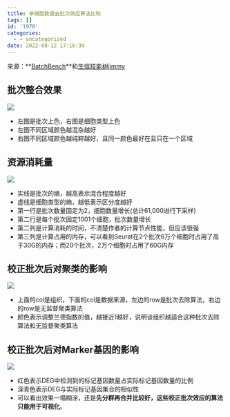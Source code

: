 ```yaml
---
title: 单细胞数据去批次效应算法比较
tags: []
id: '1970'
categories:
  - - uncategorized
date: 2022-08-12 17:16:34
---
```


来源：**[BatchBench](https://doi.org/10.1093/nar/gkab004)**和[生信技能树jimmy](https://cloud.tencent.com/developer/article/1638879)

## 批次整合效果

![](https://img.limour.top/archives_2023/2022/08/13/62f67e2f6b109.webp)

*   左图是批次上色，右图是细胞类型上色
*   左图不同区域颜色越混杂越好
*   右图不同区域颜色越纯粹越好，且同一颜色最好在且只在一个区域

## 资源消耗量

![](https://img.limour.top/archives_2023/2022/08/13/62f68229451e4.webp)

*   实线是批次的熵，越高表示混合程度越好
*   虚线是细胞类型的熵，越低表示区分度越好
*   第一行是批次数量固定为2，细胞数量增长(总计61,000进行下采样)
*   第二行是每个批次固定1001个细胞，批次数量增长
*   第二列是计算消耗的时间，不清楚作者的计算节点性能，但应该很强
*   第三列是计算占用的内存，可以看到Seurat在2个批次6万个细胞时占用了高于30G的内存；而20个批次，2万个细胞时占用了60G内存

## 校正批次后对聚类的影响

![](https://img.limour.top/archives_2023/2022/08/13/62f6854896d38.webp)

*   上面的col是组织，下面的col是数据来源，左边的row是批次去除算法，右边的row是无监督聚类算法
*   颜色表示调整兰德指数的值，越接近1越好，说明该组织越适合这种批次去除算法和无监督聚类算法

## 校正批次后对Marker基因的影响

![](https://img.limour.top/archives_2023/2022/08/13/62f6895dad503.webp)

*   红色表示DEG中检测到的标记基因数量占实际标记基因数量的比例
*   深青色表示DEG与实际标记基因集合的相似性
*   可以看出效果一塌糊涂，还是**先分群再合并比较好，这些校正批次效应的算法只能用于可视化**。
